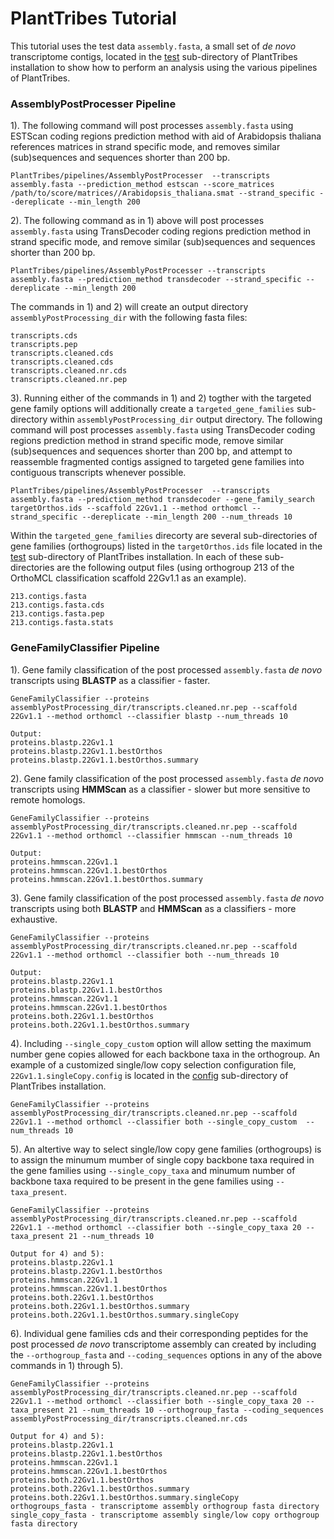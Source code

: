 # PlantTribes Tutorial
This tutorial uses the test data `assembly.fasta`, a small set of *de novo* transcriptome contigs, located in the [test](../test) sub-directory of PlantTribes installation to show how to perform an analysis using the various pipelines of PlantTribes.

### AssemblyPostProcesser Pipeline
1). The following command will post processes `assembly.fasta` using ESTScan coding regions prediction method with aid of Arabidopsis thaliana  references matrices in strand specific mode, and removes similar (sub)sequences and sequences shorter than 200 bp.

`PlantTribes/pipelines/AssemblyPostProcesser  --transcripts assembly.fasta --prediction_method estscan --score_matrices /path/to/score/matrices//Arabidopsis_thaliana.smat --strand_specific --dereplicate --min_length 200`

2). The following command as in 1) above will post processes `assembly.fasta` using TransDecoder coding regions prediction method in strand specific mode, and remove similar (sub)sequences and sequences shorter than 200 bp.

`PlantTribes/pipelines/AssemblyPostProcesser --transcripts assembly.fasta --prediction_method transdecoder --strand_specific --dereplicate --min_length 200`

The commands in 1) and 2) will create an output directory `assemblyPostProcessing_dir` with the following fasta files:
```
transcripts.cds
transcripts.pep
transcripts.cleaned.cds
transcripts.cleaned.cds
transcripts.cleaned.nr.cds
transcripts.cleaned.nr.pep 
```
3). Running either of the commands in 1) and 2) togther with the targeted gene family options will additionally create a `targeted_gene_families` sub-directory within `assemblyPostProcessing_dir` output directory. The following command will post processes `assembly.fasta` using TransDecoder coding regions prediction method in strand specific mode, remove similar (sub)sequences and sequences shorter than 200 bp, and attempt to reassemble fragmented contigs assigned to targeted gene families into contiguous transcripts whenever possible.

`PlantTribes/pipelines/AssemblyPostProcesser  --transcripts assembly.fasta --prediction_method transdecoder --gene_family_search targetOrthos.ids --scaffold 22Gv1.1 --method orthomcl --strand_specific --dereplicate --min_length 200 --num_threads 10`

Within the `targeted_gene_families` direcorty are several sub-directories of gene families (orthogroups) listed in the `targetOrthos.ids` file located in the [test](../test) sub-directory of PlantTribes installation. In each of these sub-directories are the following output files (using orthogroup 213 of the OrthoMCL classification scaffold 22Gv1.1 as an example).
```
213.contigs.fasta
213.contigs.fasta.cds
213.contigs.fasta.pep
213.contigs.fasta.stats
```

### GeneFamilyClassifier Pipeline
1). Gene family classification of the post processed `assembly.fasta` *de novo* transcripts using **BLASTP** as a classifier - faster.

`GeneFamilyClassifier --proteins assemblyPostProcessing_dir/transcripts.cleaned.nr.pep --scaffold 22Gv1.1 --method orthomcl --classifier blastp --num_threads 10`
```
Output:
proteins.blastp.22Gv1.1
proteins.blastp.22Gv1.1.bestOrthos
proteins.blastp.22Gv1.1.bestOrthos.summary
```
2). Gene family classification of the post processed `assembly.fasta` *de novo* transcripts using **HMMScan** as a classifier - slower but more sensitive to remote homologs.

`GeneFamilyClassifier --proteins assemblyPostProcessing_dir/transcripts.cleaned.nr.pep --scaffold 22Gv1.1 --method orthomcl --classifier hmmscan --num_threads 10`
```
Output:
proteins.hmmscan.22Gv1.1
proteins.hmmscan.22Gv1.1.bestOrthos
proteins.hmmscan.22Gv1.1.bestOrthos.summary
```
3). Gene family classification of the post processed `assembly.fasta` *de novo* transcripts using both **BLASTP** and **HMMScan** as a classifiers - more exhaustive.

`GeneFamilyClassifier --proteins assemblyPostProcessing_dir/transcripts.cleaned.nr.pep --scaffold 22Gv1.1 --method orthomcl --classifier both --num_threads 10`
```
Output:
proteins.blastp.22Gv1.1
proteins.blastp.22Gv1.1.bestOrthos
proteins.hmmscan.22Gv1.1
proteins.hmmscan.22Gv1.1.bestOrthos
proteins.both.22Gv1.1.bestOrthos
proteins.both.22Gv1.1.bestOrthos.summary
```
4). Including `--single_copy_custom` option will allow setting the maximum number gene copies allowed for each backbone taxa in the orthogroup. An example of a customized single/low copy selection configuration file, `22Gv1.1.singleCopy.config` is located in the [config](../config) sub-directory of PlantTribes installation.

`GeneFamilyClassifier --proteins assemblyPostProcessing_dir/transcripts.cleaned.nr.pep --scaffold 22Gv1.1 --method orthomcl --classifier both --single_copy_custom  --num_threads 10`

5). An altertive way to select single/low copy gene families (orthogroups) is to assign the minumum mumber of single copy backbone taxa required in the gene families using `--single_copy_taxa` and minumum number of backbone taxa required to be present in the gene families using `--taxa_present`.

`GeneFamilyClassifier --proteins assemblyPostProcessing_dir/transcripts.cleaned.nr.pep --scaffold 22Gv1.1 --method orthomcl --classifier both --single_copy_taxa 20 --taxa_present 21 --num_threads 10`
```
Output for 4) and 5):
proteins.blastp.22Gv1.1
proteins.blastp.22Gv1.1.bestOrthos
proteins.hmmscan.22Gv1.1
proteins.hmmscan.22Gv1.1.bestOrthos
proteins.both.22Gv1.1.bestOrthos
proteins.both.22Gv1.1.bestOrthos.summary
proteins.both.22Gv1.1.bestOrthos.summary.singleCopy
```
6). Individual gene families cds and their corresponding peptides for the post processed  *de novo* transcriptome assembly  can created by including the `--orthogroup_fasta` and `--coding_sequences` options in any of the above commands in 1) through 5). 

`GeneFamilyClassifier --proteins assemblyPostProcessing_dir/transcripts.cleaned.nr.pep --scaffold 22Gv1.1 --method orthomcl --classifier both --single_copy_taxa 20 --taxa_present 21 --num_threads 10 --orthogroup_fasta --coding_sequences assemblyPostProcessing_dir/transcripts.cleaned.nr.cds`
```
Output for 4) and 5):
proteins.blastp.22Gv1.1
proteins.blastp.22Gv1.1.bestOrthos
proteins.hmmscan.22Gv1.1
proteins.hmmscan.22Gv1.1.bestOrthos
proteins.both.22Gv1.1.bestOrthos
proteins.both.22Gv1.1.bestOrthos.summary
proteins.both.22Gv1.1.bestOrthos.summary.singleCopy
orthogroups_fasta - transcriptome assembly orthogroup fasta directory
single_copy_fasta - transcriptome assembly single/low copy orthogroup fasta directory
```








